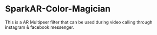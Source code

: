 # SparkAR-Color-Magician
This is a AR Multipeer filter that can be used during video calling through instagram &amp; facebook messenger.
